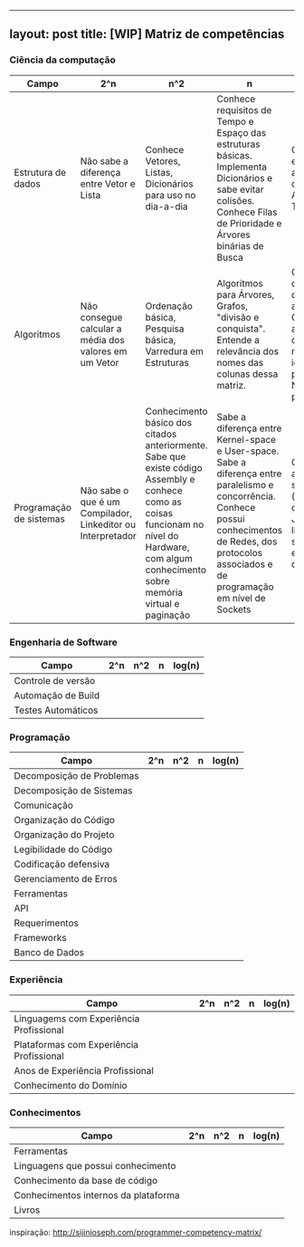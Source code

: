 ----
layout: post
title: [WIP] Matriz de competências
----

###  Ciência da computação
Campo                   | 2^n | n^2 | n   | log(n)
-----                   | --- | --- | --- | ------
Estrutura de dados      | Não sabe a diferença entre Vetor e Lista | Conhece Vetores, Listas, Dicionários para uso no dia-a-dia | Conhece requisitos de Tempo e Espaço das estruturas básicas. Implementa Dicionários e sabe evitar colisões. Conhece Filas de Prioridade e Árvores binárias de Busca | Conhece estruturas avançadas como B-trees, AVL/Red-Black Trees, etc
Algoritmos              | Não consegue calcular a média dos valores em um Vetor | Ordenação básica, Pesquisa básica, Varredura em Estruturas | Algoritmos para Árvores, Grafos, "divisão e conquista". Entende a relevância dos nomes das colunas dessa matriz. | Conhece bem os algoritmos da célula anterior. Conhece bem algoritmos de computação numérica, identifica problemas Não-probabilísticos
Programação de sistemas | Não sabe o que é um Compilador, Linkeditor ou Interpretador | Conhecimento básico dos citados anteriormente. Sabe que existe código Assembly e conhece como as coisas funcionam no nível do Hardware, com algum conhecimento sobre memória virtual e paginação | Sabe a diferença entre Kernel-space e User-space. Sabe a diferença entre paralelismo e concorrência. Conhece possui conhecimentos de Redes, dos protocolos associados e de programação em nível de Sockets | Conhece toda a pilha do sistema (hardware, código binário, JIT, coleta de lixo, heap, stack, endereçamento de memória

### Engenharia de Software
Campo              | 2^n | n^2 | n   | log(n)
-----              | --- | --- | --- | ------
Controle de versão |     |     |     |       
Automação de Build |     |     |     |       
Testes Automáticos |     |     |     |       

### Programação
Campo                     | 2^n | n^2 | n   | log(n)
-----                     | --- | --- | --- | ------
Decomposição de Problemas |     |     |     |       
Decomposição de Sistemas  |     |     |     |       
Comunicação               |     |     |     |       
Organização do Código     |     |     |     |       
Organização do Projeto    |     |     |     |       
Legibilidade do Código    |     |     |     |       
Codificação defensiva     |     |     |     |       
Gerenciamento de Erros    |     |     |     |       
Ferramentas               |     |     |     |       
API                       |     |     |     |       
Requerimentos             |     |     |     |       
Frameworks                |     |     |     |       
Banco de Dados            |     |     |     |       


### Experiência
Campo                                    | 2^n | n^2 | n   | log(n)
-----                                    | --- | --- | --- | ------
Linguagems com Experiência Profissional  |     |     |     |       
Plataformas com Experiência Profissional |     |     |     |       
Anos de Experiência Profissional         |     |     |     |       
Conhecimento do Domínio                  |     |     |     |       

### Conhecimentos
Campo                                | 2^n | n^2 | n   | log(n)
-----                                | --- | --- | --- | ------
Ferramentas                          |     |     |     |       
Linguagens que possui conhecimento   |     |     |     |       
Conhecimento da base de código       |     |     |     |       
Conhecimentos internos da plataforma |     |     |     |       
Livros                               |     |     |     |       

inspiração: http://sijinjoseph.com/programmer-competency-matrix/

